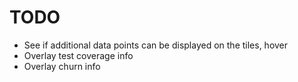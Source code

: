 # TODO

- See if additional data points can be displayed on the tiles, hover
- Overlay test coverage info
- Overlay churn info
